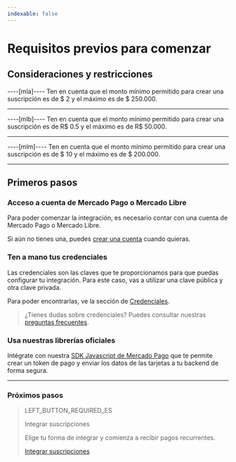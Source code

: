 ```yaml
---
indexable: false
---
```


# Requisitos previos para comenzar

## Consideraciones y restricciones

----[mla]----
Ten en cuenta que el monto mínimo permitido para crear una suscripción es de $ 2 y el máximo es de $ 250.000.

------------

----[mlb]----
Ten en cuenta que el monto mínimo permitido para crear una suscripción es de R$ 0.5 y el máximo es de R$ 50.000.

------------

----[mlm]----
Ten en cuenta que el monto mínimo permitido para crear una suscripción es de $ 10 y el máximo es de $ 200.000.

------------

## Primeros pasos

### Acceso a cuenta de Mercado Pago o Mercado Libre
Para poder comenzar la integración, es necesario contar con una cuenta de Mercado Pago o Mercado Libre.

Si aún no tienes una, puedes <a href="https://www.mercadopago[FAKER][URL][DOMAIN]/" target="_blank">crear una cuenta</a> cuando quieras.

### Ten a mano tus credenciales

Las credenciales son las claves que te proporcionamos para que puedas configurar tu integración. Para este caso, vas a utilizar una clave pública y otra clave privada.

Para poder encontrarlas, ve la sección de <a href="https://www.mercadopago[FAKER][URL][DOMAIN]/account/credentials/" target="_blank">Credenciales</a>.

>¿Tienes dudas sobre credenciales? Puedes consultar nuestras <a href="https://www.mercadopago[FAKER][URL][DOMAIN]/developers/es/guides/resources/faqs/credentials/" target="_blank">preguntas frecuentes</a>.


### Usa nuestras librerías oficiales

Intégrate con nuestra <a href="https://www.mercadopago[FAKER][URL][DOMAIN]/developers/es/guides/sdks" target="_blank">SDK Javascript de Mercado Pago</a>  que te permite crear un token de pago y enviar los datos de las tarjetas a tu backend de forma segura. 


------------
### Próximos pasos
> LEFT_BUTTON_REQUIRED_ES
>
> Integrar suscripciones
>
> Elige tu forma de integrar y comienza a recibir pagos recurrentes.
>
> [Integrar suscripciones](http://www.mercadopago[FAKER][URL][DOMAIN]/developers/es/guides/online-payments/subscriptions/integration/)
